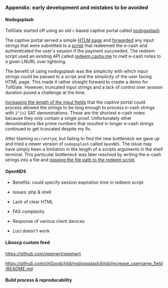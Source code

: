
### Appendix: early development and mistakes to be avoided

#### Nodogsplash
TollGate started off using an old `c` based captive portal called [nodogsplash](https://github.com/nodogsplash/nodogsplash).

The captive portal served a simple [HTLM page](https://github.com/OpenTollGate/tollgate-initial/blob/5614b3edcf77ef7c9b340f0e57ee67171619b60f/etc/nodogsplash/htdocs/splash.html#L24-L40) and [forwarded](https://github.com/OpenTollGate/tollgate-initial/blob/5614b3edcf77ef7c9b340f0e57ee67171619b60f/etc/config/nodogsplash#L78) any input strings that were submitted to a [script](https://github.com/OpenTollGate/tollgate-initial/blob/5614b3edcf77ef7c9b340f0e57ee67171619b60f/www/cgi-bin/curl_request.sh#L231-L235) that redeemed the e-cash and authenticated the user's session if the payment succeeded. The redeem script used an existing API called [redeem.cashu.me](https://redeem.cashu.me/) to melt e-cash notes to a given LNURL over lightning.

The benefit of using nodogsplash was the simplicity with which input strings could be passed to a script and the simplicity of the user facing HTML page. This made it rather straight forward to create a demo for TollGate. However, truncated input strings and a lack of control over session duration posed a challenge at the time.

[Increasing the length of the input fields](https://github.com/chGoodchild/nodogsplash/blob/09ba1b73566cea92640a35925c2e3a6bbdeeda46/src/http_microhttpd.c#L79-L80) that the captive portal could process allowed the strings to be long enough to process e-cash strings with `2^{n}` SAT denominations. These are the shortest e-cash notes because they only contain a single proof. Unfortunately other denominations like prime numbers that resulted in longer e-cash strings continued to get truncated despite my fix.

After blaming `microhttpd`, but failing to find the new bottleneck we gave up and tried a newer version of `nodogsplash` called `OpenNDS`. The issue may have simply been a limitation in the length of a scripts arguments in the shell terminal. This particular bottleneck was later resolved by writing the e-cash strings into a file and [passing the file path to the redeem script](https://github.com/OpenTollGate/tollgate-outdated-build-environment/blob/ebb875697ff7bb078382ece6107060f91e240809/files/cgi-bin/curl_request.sh#L58-L69). 

#### OpenNDS

* Benefits: could specify session expiration time in redeem script

* Issues: php & shell
* Lack of clear HTML
* FAS complexity
* Response of various client devices
* Luci doesn't work



#### Libsecp custom feed




https://github.com/openwrt/openwrt
	

https://github.com/chGoodchild/nodogsplash/blob/increase_username_field/README.md


#### Build process & reproducability